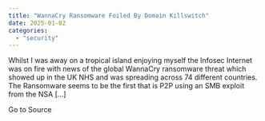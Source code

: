 ```yaml
---
title: "WannaCry Ransomware Foiled By Domain Killswitch"
date: 2025-01-02
categories: 
  - "security"
---
```


Whilst I was away on a tropical island enjoying myself the Infosec Internet was on fire with news of the global WannaCry ransomware threat which showed up in the UK NHS and was spreading across 74 different countries. The Ransomware seems to be the first that is P2P using an SMB exploit from the NSA \[…\]

Go to Source
